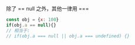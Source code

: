 除了 == null 之外，其他一律用 ===

```js
const obj = {x: 100}
if(obj.a == null){}
// 相当于:
// if(obj.a === null || obj.a === undefined) {}
```